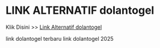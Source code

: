 # LINK ALTERNATIF dolantogel

Klik Disini >> <a href="https://linksto.pages.dev/">Link Alternatif dolantogel </a>

link dolantogel terbaru
link dolantogel 2025